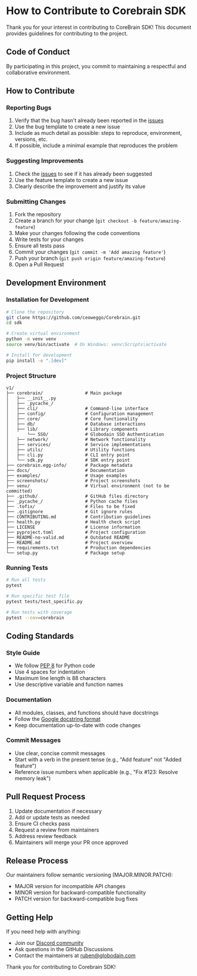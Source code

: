 # How to Contribute to Corebrain SDK

Thank you for your interest in contributing to CoreBrain SDK! This document provides guidelines for contributing to the project.

## Code of Conduct

By participating in this project, you commit to maintaining a respectful and collaborative environment.

## How to Contribute

### Reporting Bugs

1. Verify that the bug hasn't already been reported in the [issues](https://github.com/ceoweggo/Corebrain/issues)
2. Use the bug template to create a new issue
3. Include as much detail as possible: steps to reproduce, environment, versions, etc.
4. If possible, include a minimal example that reproduces the problem

### Suggesting Improvements

1. Check the [issues](https://github.com/ceoweggo/Corebrain/issues) to see if it has already been suggested
2. Use the feature template to create a new issue
3. Clearly describe the improvement and justify its value

### Submitting Changes

1. Fork the repository
2. Create a branch for your change (`git checkout -b feature/amazing-feature`)
3. Make your changes following the code conventions
4. Write tests for your changes
5. Ensure all tests pass
6. Commit your changes (`git commit -m 'Add amazing feature'`)
7. Push your branch (`git push origin feature/amazing-feature`)
8. Open a Pull Request

## Development Environment

### Installation for Development

```bash
# Clone the repository
git clone https://github.com/ceoweggo/Corebrain.git
cd sdk

# Create virtual environment
python -m venv venv
source venv/bin/activate  # On Windows: venv\Scripts\activate

# Install for development
pip install -e ".[dev]"
```

### Project Structure

```
v1/
├── corebrain/                # Main package
│   ├── __init__.py
│   ├── _pycache_/
│   ├── cli/                  # Command-line interface
│   ├── config/               # Configuration management
│   ├── core/                 # Core functionality
│   ├── db/                   # Database interactions
│   ├── lib/                  # Library components
│       └── SSO/              # Globodain SSO Authentication
│   ├── network/              # Network functionality
│   ├── services/             # Service implementations
│   ├── utils/                # Utility functions
│   ├── cli.py                # CLI entry point
│   └── sdk.py                # SDK entry point
├── corebrain.egg-info/       # Package metadata
├── docs/                     # Documentation
├── examples/                 # Usage examples
├── screenshots/              # Project screenshots
├── venv/                     # Virtual environment (not to be committed)
├── .github/                  # GitHub files directory
├── _pycache_/                # Python cache files
├── .tofix/                   # Files to be fixed
├── .gitignore                # Git ignore rules
├── CONTRIBUTING.md           # Contribution guidelines
├── health.py                 # Health check script
├── LICENSE                   # License information
├── pyproject.toml            # Project configuration
├── README-no-valid.md        # Outdated README
├── README.md                 # Project overview
├── requirements.txt          # Production dependencies
└── setup.py                  # Package setup
```

### Running Tests

```bash
# Run all tests
pytest

# Run specific test file
pytest tests/test_specific.py

# Run tests with coverage
pytest --cov=corebrain
```

## Coding Standards

### Style Guide

- We follow [PEP 8](https://www.python.org/dev/peps/pep-0008/) for Python code
- Use 4 spaces for indentation
- Maximum line length is 88 characters
- Use descriptive variable and function names

### Documentation

- All modules, classes, and functions should have docstrings
- Follow the [Google docstring format](https://github.com/google/styleguide/blob/gh-pages/pyguide.md#38-comments-and-docstrings)
- Keep documentation up-to-date with code changes

### Commit Messages

- Use clear, concise commit messages
- Start with a verb in the present tense (e.g., "Add feature" not "Added feature")
- Reference issue numbers when applicable (e.g., "Fix #123: Resolve memory leak")

## Pull Request Process

1. Update documentation if necessary
2. Add or update tests as needed
3. Ensure CI checks pass
4. Request a review from maintainers
5. Address review feedback
6. Maintainers will merge your PR once approved

## Release Process

Our maintainers follow semantic versioning (MAJOR.MINOR.PATCH):
- MAJOR version for incompatible API changes
- MINOR version for backward-compatible functionality
- PATCH version for backward-compatible bug fixes

## Getting Help

If you need help with anything:
- Join our [Discord community](https://discord.gg/m2AXjPn2yV)
- Ask questions in the GitHub Discussions
- Contact the maintainers at ruben@globodain.com

Thank you for contributing to Corebrain SDK!